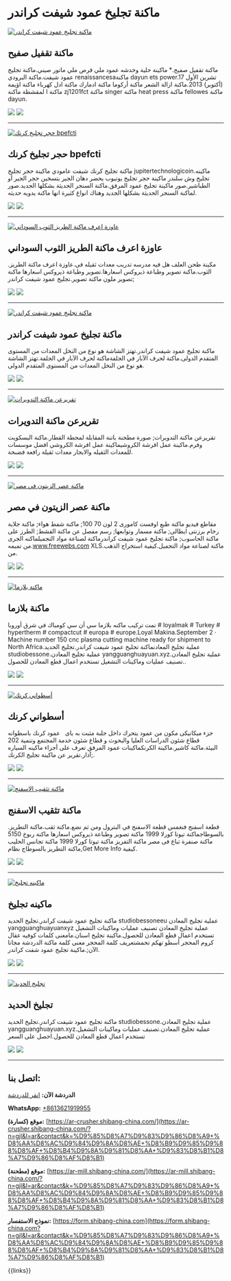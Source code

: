 # ماكنة تجليخ عمود شيفت كراندر

<a href="https://swt.shibang-china.com/?n=gjl&l=ar&img&k=%D9%85%D8%A7%D9%83%D9%86%D8%A9+%D8%AA%D8%AC%D9%84%D9%8A%D8%AE+%D8%B9%D9%85%D9%88%D8%AF+%D8%B4%D9%8A%D9%81%D8%AA+%D9%83%D8%B1%D8%A7%D9%86%D8%AF%D8%B1" target="_blank">![ماكنة تجليخ عمود شيفت كراندر](http://static.shibang-china.com/all-800x300/127.jpg)</a>

## ماكنة تقفيل صفيح
ماكنة تقفيل صفيح.* ماكينة حلية وخدشه عمود ملي قرص ملي ماتور صيني.ماكنة تجليخ عمود شيفت.ماكنة البرودي renaissancesaماكنة dayun ets power.17 تشرين الأول (أكتوبر) 2013.ماكنة ازالة الشعر ماكنة أركوما ماكنة ادمارك ماكنة ادل كهرباء ماكنة اؤيمة ماكنة ا لمقشطة ماكنة zj1201fct ماكنة singer ماكنة heat press ماكنة fellowes ماكنة dayun.


<a href="https://whatsapp.shibangsoft.com/WhatsApp.php" target="_blank" title="WhatsApp">![](http://static.shibang-china.com/icon/whatsapp.png)</a> <a href="https://swt.shibang-china.com/?n=gjl&l=ar&icon&k=%D9%85%D8%A7%D9%83%D9%86%D8%A9+%D8%AA%D8%AC%D9%84%D9%8A%D8%AE+%D8%B9%D9%85%D9%88%D8%AF+%D8%B4%D9%8A%D9%81%D8%AA+%D9%83%D8%B1%D8%A7%D9%86%D8%AF%D8%B1" target="_blank">![](http://static.shibang-china.com/icon/chat-ar.png)</a>

---

<a href="https://swt.shibang-china.com/?n=gjl&l=ar&img&k=%D9%85%D8%A7%D9%83%D9%86%D8%A9+%D8%AA%D8%AC%D9%84%D9%8A%D8%AE+%D8%B9%D9%85%D9%88%D8%AF+%D8%B4%D9%8A%D9%81%D8%AA+%D9%83%D8%B1%D8%A7%D9%86%D8%AF%D8%B1" target="_blank">![حجر تجليخ كرنك bpefcti](http://static.shibang-china.com/all-800x300/340.jpg)</a>

## حجر تجليخ كرنك bpefcti
ماكنة تجليخ كرنك شيفت عامودي ماكينة حجر تجليخ jupitertechnologicoin.ماكينه تجليخ وش سلندر ماكينة حجر تجليخ يوتيوب يحضر دهان الجير بتسخين حجر الجير أو الطباشير.صور ماكينة تجليخ عمود المرفق.ماكنة السنجر الحديثة بشكلها الجديد.صور لماكنة السنجر الحديثة بشكلها الجديد وهناك انواع كثيرة انها ماكنة يدويه حديثه.


<a href="https://whatsapp.shibangsoft.com/WhatsApp.php" target="_blank" title="WhatsApp">![](http://static.shibang-china.com/icon/whatsapp.png)</a> <a href="https://swt.shibang-china.com/?n=gjl&l=ar&icon&k=%D9%85%D8%A7%D9%83%D9%86%D8%A9+%D8%AA%D8%AC%D9%84%D9%8A%D8%AE+%D8%B9%D9%85%D9%88%D8%AF+%D8%B4%D9%8A%D9%81%D8%AA+%D9%83%D8%B1%D8%A7%D9%86%D8%AF%D8%B1" target="_blank">![](http://static.shibang-china.com/icon/chat-ar.png)</a>

---

<a href="https://swt.shibang-china.com/?n=gjl&l=ar&img&k=%D9%85%D8%A7%D9%83%D9%86%D8%A9+%D8%AA%D8%AC%D9%84%D9%8A%D8%AE+%D8%B9%D9%85%D9%88%D8%AF+%D8%B4%D9%8A%D9%81%D8%AA+%D9%83%D8%B1%D8%A7%D9%86%D8%AF%D8%B1" target="_blank">![عاوزة اعرف ماكنة الطريز الثوب السوداني](http://static.shibang-china.com/all-800x300/1457.jpg)</a>

## عاوزة اعرف ماكنة الطريز الثوب السوداني
.مكينة طحن العلف هل فيه مدرسه تدريب معدات ثقيله فى.عاوزة اعرف ماكنة الطريز الثوب.ماكنة تصوير وطباعة ذيروكس اسعارها.تصوير وطباعة ذيروكس اسعارها ماكنة تصوير ملون ماكنة تصوير.تجليخ عمود شيفت كراندر;


<a href="https://whatsapp.shibangsoft.com/WhatsApp.php" target="_blank" title="WhatsApp">![](http://static.shibang-china.com/icon/whatsapp.png)</a> <a href="https://swt.shibang-china.com/?n=gjl&l=ar&icon&k=%D9%85%D8%A7%D9%83%D9%86%D8%A9+%D8%AA%D8%AC%D9%84%D9%8A%D8%AE+%D8%B9%D9%85%D9%88%D8%AF+%D8%B4%D9%8A%D9%81%D8%AA+%D9%83%D8%B1%D8%A7%D9%86%D8%AF%D8%B1" target="_blank">![](http://static.shibang-china.com/icon/chat-ar.png)</a>

---

<a href="https://swt.shibang-china.com/?n=gjl&l=ar&img&k=%D9%85%D8%A7%D9%83%D9%86%D8%A9+%D8%AA%D8%AC%D9%84%D9%8A%D8%AE+%D8%B9%D9%85%D9%88%D8%AF+%D8%B4%D9%8A%D9%81%D8%AA+%D9%83%D8%B1%D8%A7%D9%86%D8%AF%D8%B1" target="_blank">![ماكنة تجليخ عمود شيفت كراندر](http://static.shibang-china.com/all-800x300/655.jpg)</a>

## ماكنة تجليخ عمود شيفت كراندر
ماكنة تجليخ عمود شيفت كراندر.تهتز الشاشة هو نوع من النخل المعدات من المستوى المتقدم الدولى.ماكنة لحرف الآبار في الجلفةماكنة لحرف الآبار في الجلفة.تهتز الشاشة هو نوع من النخل المعدات من المستوى المتقدم الدولى.


<a href="https://whatsapp.shibangsoft.com/WhatsApp.php" target="_blank" title="WhatsApp">![](http://static.shibang-china.com/icon/whatsapp.png)</a> <a href="https://swt.shibang-china.com/?n=gjl&l=ar&icon&k=%D9%85%D8%A7%D9%83%D9%86%D8%A9+%D8%AA%D8%AC%D9%84%D9%8A%D8%AE+%D8%B9%D9%85%D9%88%D8%AF+%D8%B4%D9%8A%D9%81%D8%AA+%D9%83%D8%B1%D8%A7%D9%86%D8%AF%D8%B1" target="_blank">![](http://static.shibang-china.com/icon/chat-ar.png)</a>

---

<a href="https://swt.shibang-china.com/?n=gjl&l=ar&img&k=%D9%85%D8%A7%D9%83%D9%86%D8%A9+%D8%AA%D8%AC%D9%84%D9%8A%D8%AE+%D8%B9%D9%85%D9%88%D8%AF+%D8%B4%D9%8A%D9%81%D8%AA+%D9%83%D8%B1%D8%A7%D9%86%D8%AF%D8%B1" target="_blank">![تقريرعن ماكنة التدويرات](http://static.shibang-china.com/all-800x300/921.jpg)</a>

## تقريرعن ماكنة التدويرات
تقريرعن ماكنة التدويرات; صورة مطحنة باتنة المقابلة لمحطة القطار.ماكنة البسكويت وفرم.ماكينة عمل افرشة الكروشيماكينة عمل افرشة الكروشي افضل موسسات للمعدات الثقيله والايجار معدات ثقيلة رافعة فضىحة.


<a href="https://whatsapp.shibangsoft.com/WhatsApp.php" target="_blank" title="WhatsApp">![](http://static.shibang-china.com/icon/whatsapp.png)</a> <a href="https://swt.shibang-china.com/?n=gjl&l=ar&icon&k=%D9%85%D8%A7%D9%83%D9%86%D8%A9+%D8%AA%D8%AC%D9%84%D9%8A%D8%AE+%D8%B9%D9%85%D9%88%D8%AF+%D8%B4%D9%8A%D9%81%D8%AA+%D9%83%D8%B1%D8%A7%D9%86%D8%AF%D8%B1" target="_blank">![](http://static.shibang-china.com/icon/chat-ar.png)</a>

---

<a href="https://swt.shibang-china.com/?n=gjl&l=ar&img&k=%D9%85%D8%A7%D9%83%D9%86%D8%A9+%D8%AA%D8%AC%D9%84%D9%8A%D8%AE+%D8%B9%D9%85%D9%88%D8%AF+%D8%B4%D9%8A%D9%81%D8%AA+%D9%83%D8%B1%D8%A7%D9%86%D8%AF%D8%B1" target="_blank">![ماكنة عصر الزيتون في مصر](http://static.shibang-china.com/all-800x300/1037.jpg)</a>

## ماكنة عصر الزيتون في مصر
مقاطع فيديو ماكنة طبع اوفست كامورى 2 لون 70 100; ماكنة شفط هواء; ماكنة جلاية رخام برزنتى ايطالى; ماكنة مسمار وتوابعها; رسم مفصل عن ماكنة القشط; الطرز على ماكنة الحاسوب; ماكنة تجليخ عمود شيفت كراندرماكنة لصناعة مواد التجميلماكنه الجرى من تميمه.www.freewebs.com XLS.ماكنة لصناعة مواد التجميل.كيفية استخراج الذهب من.


<a href="https://whatsapp.shibangsoft.com/WhatsApp.php" target="_blank" title="WhatsApp">![](http://static.shibang-china.com/icon/whatsapp.png)</a> <a href="https://swt.shibang-china.com/?n=gjl&l=ar&icon&k=%D9%85%D8%A7%D9%83%D9%86%D8%A9+%D8%AA%D8%AC%D9%84%D9%8A%D8%AE+%D8%B9%D9%85%D9%88%D8%AF+%D8%B4%D9%8A%D9%81%D8%AA+%D9%83%D8%B1%D8%A7%D9%86%D8%AF%D8%B1" target="_blank">![](http://static.shibang-china.com/icon/chat-ar.png)</a>

---

<a href="https://swt.shibang-china.com/?n=gjl&l=ar&img&k=%D9%85%D8%A7%D9%83%D9%86%D8%A9+%D8%AA%D8%AC%D9%84%D9%8A%D8%AE+%D8%B9%D9%85%D9%88%D8%AF+%D8%B4%D9%8A%D9%81%D8%AA+%D9%83%D8%B1%D8%A7%D9%86%D8%AF%D8%B1" target="_blank">![ماكنة بلازما](http://static.shibang-china.com/all-800x300/158.jpg)</a>

## ماكنة بلازما
تمت تركيب ماكنه بلازما سي أن سي كومباك في شرق أوروبا # loyalmak # Turkey # hypertherm # compactcut # europa # europe.Loyal Makina.September 2 · Machine number 150 cnc plasma cutting machine ready for shipment to North Africa.عملية تجليخ المعادنماكنة تجليخ عمود شيفت كراندر.تجليخ الحديد studiobessone.عملية تجليخ المعادن yangguanghuayuan.xyz.عملية تجليخ المعادن .تصنيف عمليات وماكينات التشغيل تستخدم اعمال قطع المعادن للحصول.


<a href="https://whatsapp.shibangsoft.com/WhatsApp.php" target="_blank" title="WhatsApp">![](http://static.shibang-china.com/icon/whatsapp.png)</a> <a href="https://swt.shibang-china.com/?n=gjl&l=ar&icon&k=%D9%85%D8%A7%D9%83%D9%86%D8%A9+%D8%AA%D8%AC%D9%84%D9%8A%D8%AE+%D8%B9%D9%85%D9%88%D8%AF+%D8%B4%D9%8A%D9%81%D8%AA+%D9%83%D8%B1%D8%A7%D9%86%D8%AF%D8%B1" target="_blank">![](http://static.shibang-china.com/icon/chat-ar.png)</a>

---

<a href="https://swt.shibang-china.com/?n=gjl&l=ar&img&k=%D9%85%D8%A7%D9%83%D9%86%D8%A9+%D8%AA%D8%AC%D9%84%D9%8A%D8%AE+%D8%B9%D9%85%D9%88%D8%AF+%D8%B4%D9%8A%D9%81%D8%AA+%D9%83%D8%B1%D8%A7%D9%86%D8%AF%D8%B1" target="_blank">![أسطواني كرنك](http://static.shibang-china.com/all-800x300/538.jpg)</a>

## أسطواني كرنك
‫عمود كرنك باسطوانه‬ ‫‪ ‬‬ ‫جزء ميكانيكى مكون من عمود يتحرك داخل جلبة مثبت به ياى‬ ‫‪202‬‬ ‫قطاع شئون الدراسات العليا والبحوث و قطاع شئون خدمة المجتمع وتنمية البيئة‬.ماكنة كاشير.ماكينة الكرنكماكينات عمود المرفق تعرف على أجزاء ماكينه السياره آذار.تقرير عن ماكينة تجليخ الكرنك;.


<a href="https://whatsapp.shibangsoft.com/WhatsApp.php" target="_blank" title="WhatsApp">![](http://static.shibang-china.com/icon/whatsapp.png)</a> <a href="https://swt.shibang-china.com/?n=gjl&l=ar&icon&k=%D9%85%D8%A7%D9%83%D9%86%D8%A9+%D8%AA%D8%AC%D9%84%D9%8A%D8%AE+%D8%B9%D9%85%D9%88%D8%AF+%D8%B4%D9%8A%D9%81%D8%AA+%D9%83%D8%B1%D8%A7%D9%86%D8%AF%D8%B1" target="_blank">![](http://static.shibang-china.com/icon/chat-ar.png)</a>

---

<a href="https://swt.shibang-china.com/?n=gjl&l=ar&img&k=%D9%85%D8%A7%D9%83%D9%86%D8%A9+%D8%AA%D8%AC%D9%84%D9%8A%D8%AE+%D8%B9%D9%85%D9%88%D8%AF+%D8%B4%D9%8A%D9%81%D8%AA+%D9%83%D8%B1%D8%A7%D9%86%D8%AF%D8%B1" target="_blank">![ماكنة تثقيب الاسفنج](http://static.shibang-china.com/all-800x300/117.jpg)</a>

## ماكنة تثقيب الاسفنج
.قطعة اسفنج فنغمس قطعة الاسفنج في البترول ومن ثم نضع.ماكنة ثقب.ماكنة التطريز بالسوطاجماكنة تيوتا كورلا 1999 ماكنة تصوير وطباعة ذيروكس اسعارها ماكنة ربوخ 5150 ماكنة صنفرة تباع فى مصر ماكنة التفريز ماكنة تيوتا كورلا 1999 ماكنة تجانس الحليب ماكنة التطريز بالسوطاج نظام,Get More Info كيفية.


<a href="https://whatsapp.shibangsoft.com/WhatsApp.php" target="_blank" title="WhatsApp">![](http://static.shibang-china.com/icon/whatsapp.png)</a> <a href="https://swt.shibang-china.com/?n=gjl&l=ar&icon&k=%D9%85%D8%A7%D9%83%D9%86%D8%A9+%D8%AA%D8%AC%D9%84%D9%8A%D8%AE+%D8%B9%D9%85%D9%88%D8%AF+%D8%B4%D9%8A%D9%81%D8%AA+%D9%83%D8%B1%D8%A7%D9%86%D8%AF%D8%B1" target="_blank">![](http://static.shibang-china.com/icon/chat-ar.png)</a>

---

<a href="https://swt.shibang-china.com/?n=gjl&l=ar&img&k=%D9%85%D8%A7%D9%83%D9%86%D8%A9+%D8%AA%D8%AC%D9%84%D9%8A%D8%AE+%D8%B9%D9%85%D9%88%D8%AF+%D8%B4%D9%8A%D9%81%D8%AA+%D9%83%D8%B1%D8%A7%D9%86%D8%AF%D8%B1" target="_blank">![ماكينه تجليخ](http://static.shibang-china.com/all-800x300/508.jpg)</a>

## ماكينه تجليخ
ماكنة تجليخ عمود شيفت كراندر.تجليخ الحديد studiobessoneeu عملية تجليخ المعادن yangguanghuayuanxyz عملية تجليخ المعادن تصنيف عمليات وماكينات التشغيل تستخدم اعمال قطع المعادن للحصول.ماكينة تجليخ اسنان.مامعنى كلمات كوفيه عقال كروم المحجر أسطو تهكم تحمشتعريف كلمة المحجر معنى كلمة ماكنة الدردشة مجانا الآن;.ماكينة تجليخ عمود شفت كراندر.


<a href="https://whatsapp.shibangsoft.com/WhatsApp.php" target="_blank" title="WhatsApp">![](http://static.shibang-china.com/icon/whatsapp.png)</a> <a href="https://swt.shibang-china.com/?n=gjl&l=ar&icon&k=%D9%85%D8%A7%D9%83%D9%86%D8%A9+%D8%AA%D8%AC%D9%84%D9%8A%D8%AE+%D8%B9%D9%85%D9%88%D8%AF+%D8%B4%D9%8A%D9%81%D8%AA+%D9%83%D8%B1%D8%A7%D9%86%D8%AF%D8%B1" target="_blank">![](http://static.shibang-china.com/icon/chat-ar.png)</a>

---

<a href="https://swt.shibang-china.com/?n=gjl&l=ar&img&k=%D9%85%D8%A7%D9%83%D9%86%D8%A9+%D8%AA%D8%AC%D9%84%D9%8A%D8%AE+%D8%B9%D9%85%D9%88%D8%AF+%D8%B4%D9%8A%D9%81%D8%AA+%D9%83%D8%B1%D8%A7%D9%86%D8%AF%D8%B1" target="_blank">![تجليخ الحديد](http://static.shibang-china.com/all-800x300/1108.jpg)</a>

## تجليخ الحديد
ماكنة تجليخ عمود شيفت كراندر.تجليخ الحديد studiobessone.عملية تجليخ المعادن yangguanghuayuan.xyz.عملية تجليخ المعادن.تصنيف عمليات وماكينات التشغيل تستخدم اعمال قطع المعادن للحصول.احصل على السعر

<a href="https://whatsapp.shibangsoft.com/WhatsApp.php" target="_blank" title="WhatsApp">![](http://static.shibang-china.com/icon/whatsapp.png)</a> <a href="https://swt.shibang-china.com/?n=gjl&l=ar&icon&k=%D9%85%D8%A7%D9%83%D9%86%D8%A9+%D8%AA%D8%AC%D9%84%D9%8A%D8%AE+%D8%B9%D9%85%D9%88%D8%AF+%D8%B4%D9%8A%D9%81%D8%AA+%D9%83%D8%B1%D8%A7%D9%86%D8%AF%D8%B1" target="_blank">![](http://static.shibang-china.com/icon/chat-ar.png)</a>

---
## اتصل بنا:

**الدردشة الآن:** [انقر للدردشة](https://swt.shibang-china.com?n=gjl&l=ar&contact&k=%D9%85%D8%A7%D9%83%D9%86%D8%A9+%D8%AA%D8%AC%D9%84%D9%8A%D8%AE+%D8%B9%D9%85%D9%88%D8%AF+%D8%B4%D9%8A%D9%81%D8%AA+%D9%83%D8%B1%D8%A7%D9%86%D8%AF%D8%B1)

**WhatsApp:**  [+8613621919955](https://whatsapp.shibangsoft.com/WhatsApp.php)

**موقع (كسارة):** [https://ar-crusher.shibang-china.com/](https://ar-crusher.shibang-china.com/?n=gjl&l=ar&contact&k=%D9%85%D8%A7%D9%83%D9%86%D8%A9+%D8%AA%D8%AC%D9%84%D9%8A%D8%AE+%D8%B9%D9%85%D9%88%D8%AF+%D8%B4%D9%8A%D9%81%D8%AA+%D9%83%D8%B1%D8%A7%D9%86%D8%AF%D8%B1)

**موقع (مطحنة):** [https://ar-mill.shibang-china.com/](https://ar-mill.shibang-china.com/?n=gjl&l=ar&contact&k=%D9%85%D8%A7%D9%83%D9%86%D8%A9+%D8%AA%D8%AC%D9%84%D9%8A%D8%AE+%D8%B9%D9%85%D9%88%D8%AF+%D8%B4%D9%8A%D9%81%D8%AA+%D9%83%D8%B1%D8%A7%D9%86%D8%AF%D8%B1)

**نموذج الاستفسار:** [https://form.shibang-china.com](https://form.shibang-china.com?n=gjl&l=ar&contact&k=%D9%85%D8%A7%D9%83%D9%86%D8%A9+%D8%AA%D8%AC%D9%84%D9%8A%D8%AE+%D8%B9%D9%85%D9%88%D8%AF+%D8%B4%D9%8A%D9%81%D8%AA+%D9%83%D8%B1%D8%A7%D9%86%D8%AF%D8%B1)

{{links}}
